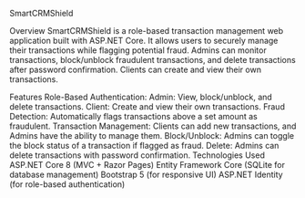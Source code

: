 SmartCRMShield

Overview
SmartCRMShield is a role-based transaction management web application built with ASP.NET Core. It allows users to securely manage their transactions while flagging potential fraud. Admins can monitor transactions, block/unblock fraudulent transactions, and delete transactions after password confirmation. Clients can create and view their own transactions.

Features
Role-Based Authentication:
Admin: View, block/unblock, and delete transactions.
Client: Create and view their own transactions.
Fraud Detection: Automatically flags transactions above a set amount as fraudulent.
Transaction Management: Clients can add new transactions, and Admins have the ability to manage them.
Block/Unblock: Admins can toggle the block status of a transaction if flagged as fraud.
Delete: Admins can delete transactions with password confirmation.
Technologies Used
ASP.NET Core 8 (MVC + Razor Pages)
Entity Framework Core (SQLite for database management)
Bootstrap 5 (for responsive UI)
ASP.NET Identity (for role-based authentication)
